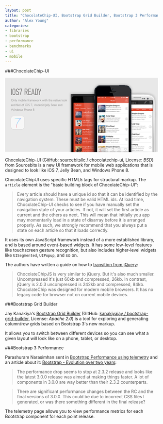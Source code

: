 ```yaml
---
layout: post
title: "ChocolateChip-UI, Bootstrap Grid Builder, Bootstrap 3 Performance"
author: "Alex Young"
categories: 
- libraries
- bootstrap
- performance
- benchmarks
- ui
- mobile
---
```


###ChocolateChip-UI

![ChocolateChip-UI](/images/posts/chui.png)

[ChocolateChip-UI](http://www.chocolatechip-ui.com/) (GitHub: [sourcebitsllc / chocolatechip-ui](https://github.com/sourcebitsllc/chocolatechip-ui), License: _BSD_) from Sourcebits is a new UI framework for mobile web applications that is designed to look like iOS 7, Jelly Bean, and Windows Phone 8.

ChocolateChipUI uses specific HTML5 tags for structural markup.  The `article` element is the "basic building block of ChocolateChip-UI":

> Every article should have a unique id so that it can be identified by the navigation system. These must be valid HTML ids. At load time, ChocolateChip-UI checks to see if you have manually set the navigation state of your articles. If not, it will set the first article as current and the others as next. This will mean that initially you app may momentarily load in a state of disarray before it is arranged properly. As such, we strongly recommend that you always put a state on each article so that it loads correctly.

It uses its own JavaScript framework instead of a more established library, and is based around event-based widgets.  It has some low-level features like touchscreen gesture recognition, but also includes higher-level widgets like `UISegmented`, `UIPopup`, and so on.

The authors have written a guide on how to [transition from jQuery](http://www.chocolatechip-ui.com/documentation#/jquery2chocolatechip):

> ChocolateChipJS is very similar to jQuery. But it's also much smaller. Uncompressed it's just 60kb and compressed, 26kb. In contrast, jQuery is 2.0.3 uncompressed is 242kb and compressed, 84kb. ChocolateChip was designed for modern mobile browsers. It has no legacy code for browser not on current mobile devices.

###Bootstrap Grid Builder

Jay Kanakiya's [Bootstrap Grid Builder](http://jaykanakiya.com/bootstrap-grid-builder/) (GitHub: [kanakiyajay / bootstrap-grid-builder](https://github.com/kanakiyajay/bootstrap-grid-builder), License: _Apache 2.0_) is a tool for exploring and generating column/row grids based on Bootstrap 3's new markup.

It allows you to switch between different devices so you can see what a given layout will look like on a phone, tablet, or desktop.

###Bootstrap 3 Performance

Parashuram Narasimhan sent in [Bootstrap Performance using telemetry](http://nparashuram.com/bootstrap-perf/) and an article about it: [Bootstrap - Evolution over two years](http://blog.nparashuram.com/2013/08/bootstrap-evolution-over-two-years.html):

> The performance drop seems to stop at 2.3.2 release and looks like the latest 3.0.0 release was aimed at making things faster. A lot of components in 3.0.0 are way better than their 2.3.2 counterparts.

> There are significant performance changes between the RC and the final versions of 3.0.0. This could be due to incorrect CSS files I generated, or was there something different in the final release?

The telemetry page allows you to view performance metrics for each Bootstrap component for each point release.
